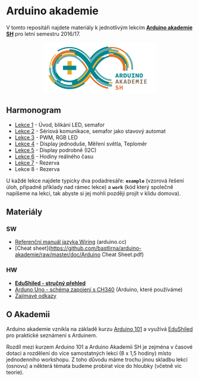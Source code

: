 # Arduino akademie 

V tomto repositáři najdete materiály k jednotlivým lekcím **[Arduino akademie SH](http://arduino.siliconhill.cz/)** pro letní semestru 2016/17.

<p align="center">
<img src="https://raw.githubusercontent.com/bastlirna/arduino-akademie/master/.files/arduinosh-logo.png" alt="Arduino SH">
</p>

## Harmonogram

 - [Lekce 1](lekce/lekce01/) - Úvod, blikání LED, semafor
 - [Lekce 2](lekce/lekce02/) - Sériová komunikace, semafor jako stavový automat
 - [Lekce 3](lekce/lekce03/) - PWM, RGB LED 
 - [Lekce 4](lekce/lekce04/) - Display jednoduše, Měření světla, Teploměr
 - [Lekce 5](lekce/lekce05/) - Display podrobně (I2C)
 - [Lekce 6](lekce/lekce06/) - Hodiny reálného času
 - [Lekce 7](lekce/lekce07/) - Rezerva
 - Lekce 8 - Rezerva

U každé lekce najdete typicky dva podadresáře: **`example`** (vzorová řešení úloh, případně příklady nad rámec lekce) a **`work`** (kód který společně napíšeme na lekci, tak abyste si jej mohli později projít v klidu domova).

## Materiály

### SW

- [Referenční manuál jazyka Wiring](https://www.arduino.cc/en/Reference/HomePage) (arduino.cc)
- [Cheat sheet](https://github.com/bastlirna/arduino-akademie/raw/master/doc/Arduino Cheat Sheet.pdf)

### HW

- **[EduShiled - stručný přehled](doc/edushiled.md)**
- [Arduno Uno - schéma zapojení s CH340](https://raw.githubusercontent.com/bastlirna/arduino-akademie/master/doc/arduino-uno-ch340.jpg) (Arduino, které používáme)
- [Zajímavé odkazy](odkazy.md)

## O Akademii

Arduino akademie vznikla na základě kurzu [Arduino 101](https://arduino101.cz/) a využívá [EduShiled](https://www.edushield.cz/cs/) pro praktické seznámení s Arduinem.

Rozdíl mezi kurzem Arduino 101 a Arduino Akademii SH je zejména v časové dotaci a rozdělení do více samostatných lekcí (8 x 1,5 hodiny) místo jednodenního workshopu. 
Z toho důvodu máme trochu jinou skladbu lekcí (osnovu) a některá témata budeme probírat více do hloubky (včetně víc teorie). 


